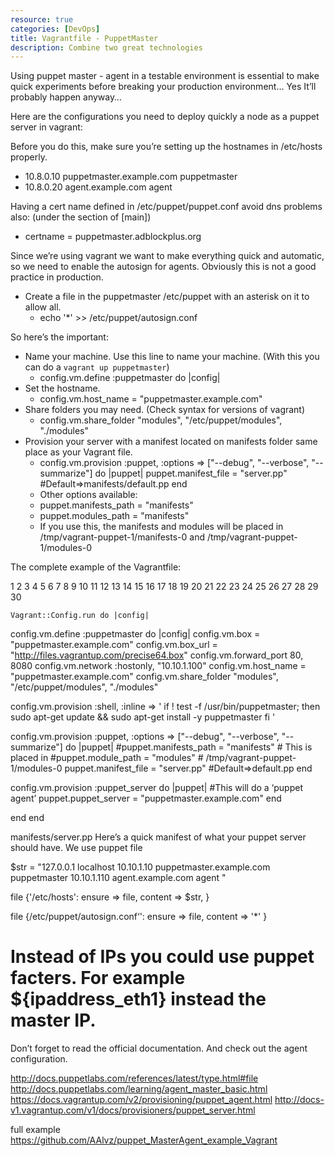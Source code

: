 ```yaml
---
resource: true
categories: [DevOps]
title: Vagrantfile - PuppetMaster
description: Combine two great technologies
---
```


Using puppet master - agent in a testable environment is essential to make quick experiments before breaking your production environment… Yes It’ll probably happen anyway…


Here are the configurations you need to deploy quickly a node as a puppet server in vagrant: 


Before you do this, make sure you’re setting up the hostnames in /etc/hosts properly.
* 10.8.0.10 puppetmaster.example.com puppetmaster
* 10.8.0.20 agent.example.com agent


Having a cert name defined in /etc/puppet/puppet.conf avoid dns problems also:
(under the section of [main])
* certname = puppetmaster.adblockplus.org


Since we’re using vagrant we want to make everything quick and automatic, so we need to enable the autosign for agents. Obviously this is not a good practice in production.
* Create a file in the puppetmaster /etc/puppet with an asterisk on it to allow all. 
   * echo '*' >> /etc/puppet/autosign.conf


So here’s the important: 


* Name your machine. Use this line to name your machine. (With this you can do a `vagrant up puppetmaster`)
   * config.vm.define :puppetmaster do |config|
* Set the hostname.
   * config.vm.host_name = "puppetmaster.example.com"
* Share folders you may need. (Check syntax for versions of vagrant)
   * config.vm.share_folder "modules", "/etc/puppet/modules", "./modules"
* Provision your server with a manifest located on manifests folder same place as your Vagrant file. 
   *  config.vm.provision :puppet,
:options => ["--debug", "--verbose", "--summarize"] do |puppet|
  puppet.manifest_file  = "server.pp"       #Default=>manifests/default.pp
end
   * Other options available:
   * puppet.manifests_path = "manifests" 
   * puppet.modules_path = "manifests" 
   * If you use this, the manifests and modules will be placed in /tmp/vagrant-puppet-1/manifests-0 and /tmp/vagrant-puppet-1/modules-0














The complete example of the Vagrantfile:


1
2
3
4
5
6
7
8
9
10
11
12
13
14
15
16
17
18
19
20
21
22
23
24
25
26
27
28
29
30

	Vagrant::Config.run do |config|

 config.vm.define :puppetmaster do |config|
   config.vm.box = "puppetmaster.example.com"
   config.vm.box_url = "http://files.vagrantup.com/precise64.box"
   config.vm.forward_port 80, 8080
   config.vm.network :hostonly, "10.10.1.100"
   config.vm.host_name = "puppetmaster.example.com"
   config.vm.share_folder "modules", "/etc/puppet/modules", "./modules"

   config.vm.provision :shell, :inline => '
if ! test -f /usr/bin/puppetmaster; then 
  sudo apt-get update && sudo apt-get install -y puppetmaster
fi
'

   config.vm.provision :puppet,
     :options => ["--debug", "--verbose", "--summarize"] do |puppet|
       #puppet.manifests_path = "manifests"    # This is placed in
       #puppet.module_path    = "modules"      # /tmp/vagrant-puppet-1/modules-0
       puppet.manifest_file  = "server.pp"       #Default=>default.pp
     end

   config.vm.provision :puppet_server do |puppet| #This will do a ‘puppet agent’
      puppet.puppet_server = "puppetmaster.example.com"
   end

 end
end    

       







manifests/server.pp
Here’s a quick manifest of what your puppet server should have. We use puppet file


$str = "127.0.0.1 localhost
10.10.1.10 puppetmaster.example.com puppetmaster
10.10.1.110 agent.example.com agent
"


file {'/etc/hosts':
     ensure => file,
     content => $str,
}


file  {/etc/puppet/autosign.conf‘':
     ensure => file, 
     content => '*'
}


# Instead of IPs you could use puppet facters. For example ${ipaddress_eth1} instead the master IP.


Don’t forget to read the official documentation. And check out the agent configuration. 


http://docs.puppetlabs.com/references/latest/type.html#file
http://docs.puppetlabs.com/learning/agent_master_basic.html
https://docs.vagrantup.com/v2/provisioning/puppet_agent.html
http://docs-v1.vagrantup.com/v1/docs/provisioners/puppet_server.html


full example
https://github.com/AAlvz/puppet_MasterAgent_example_Vagrant
